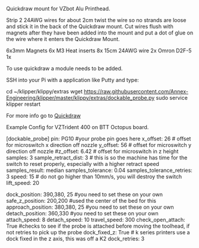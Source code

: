 Quickdraw mount for VZbot Alu Printhead.

Strip 2 24AWG wires for about 2cm twist the wire so no strands are loose and stick it in the back of the Quickdraw mount. Cut wires flush with magnets after they have been added into the mount and put a dot of glue on the wire where it enters the Quickdraw Mount.

6x3mm Magnets 6x
M3 Heat inserts 8x
15cm 24AWG wire 2x
Omron D2F-5 1x

To use quickdraw a module needs to be added.

SSH into your Pi with a application like Putty and type:

cd ~/klipper/klippy/extras
wget https://raw.githubusercontent.com/Annex-Engineering/klipper/master/klippy/extras/dockable_probe.py
sudo service klipper restart 

For more info go to [Quickdraw](https://github.com/Annex-Engineering/Quickdraw_Probe)


Example Config for VZTrident 400 on BTT Octopus board.

[dockable_probe]
pin: PG10 #your probe pin goes here
x_offset: 26 # offset for microswitch x direction off nozzle
y_offset: 56 # offset for microswitch y direction off nozzle
#z_offset: 6.42 # offset for microswitch in z height
samples: 3
sample_retract_dist: 3 # this is so the machine has time for the switch to reset properly, especially with a higher retract speed
samples_result: median
samples_tolerance: 0.04
samples_tolerance_retries: 3
speed: 15 # do not go higher than 10mm/s, you will destroy the switch
lift_speed: 20

dock_position:             390,380, 25 #you need to set these on your own
safe_z_position:           200,200 #used the center of the bed for this
approach_position:		   380,380, 25 #you need to set these on your own
detach_position:		   360,330 #you need to set these on your own
attach_speed:              8
detach_speed:              10
travel_speed:              300
check_open_attach:         True #checks to see if the probe is attached before moving the toolhead, if not retries to pick up the probe
dock_fixed_z:              True # k series printers use a dock fixed in the z axis, this was off a K2
dock_retries:			   3